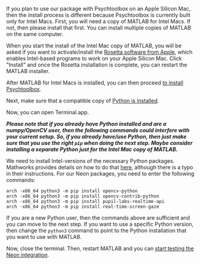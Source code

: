 If you plan to use our package with Psychtoolbox on an Apple Silicon Mac, then the install process is different because Psychtoolbox is currently built only for Intel Macs. First, you will need a copy of MATLAB for Intel Macs. If not, then please install that first. You can install multiple copies of MATLAB on the same computer.

When you start the install of the Intel Mac copy of MATLAB, you will be asked if you want to activate/install the [Rosetta software from Apple](https://support.apple.com/en-us/HT211861), which enables Intel-based programs to work on your Apple Silicon Mac. Click "Install" and once the Rosetta installation is complete, you can restart the MATLAB installer.

After MATLAB for Intel Macs is installed, you can then proceed [to install Psychtoolbox](http://psychtoolbox.org/download.html#Mac).

Next, make sure that a compatible copy of [Python is installed](https://www.mathworks.com/support/requirements/python-compatibility.html).

Now, you can open Terminal.app.

***Please note that if you already have Python installed and are a numpy/OpenCV user, then the following commands could interfere with your current setup. So, if you already have/use Python, then just make sure that you use the right ```pip``` when doing the next step. Maybe consider installing a separate Python just for the Intel Mac copy of MATLAB.***

We need to install Intel-versions of the necessary Python packages. Mathworks provides details on how to do that [here](https://www.mathworks.com/matlabcentral/answers/1977529-how-to-use-python-from-matlab-on-mac-with-apple-silicon), although there is a typo in their instructions. For our Neon packages, you need to enter the following commands:

```
arch -x86_64 python3 -m pip install opencv-python
arch -x86_64 python3 -m pip install opencv-contrib-python
arch -x86_64 python3 -m pip install pupil-labs-realtime-api
arch -x86_64 python3 -m pip install real-time-screen-gaze
```

If you are a new Python user, then the commands above are sufficient and you can move to the next step. If you want to use a specific Python version, then change the ```python3``` command to point to the Python installation that you want to use with MATLAB.

Now, close the terminal. Then, restart MATLAB and you can [start testing the Neon integration](./README.md#using-the-neon-integration).
